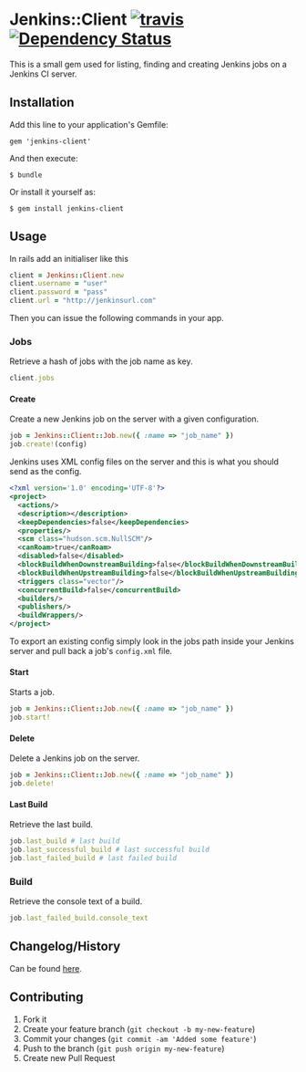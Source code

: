 # Jenkins::Client [![travis](https://secure.travis-ci.org/john-griffin/jenkins-client.png)](http://travis-ci.org/john-griffin/jenkins-client) [![Dependency Status](https://gemnasium.com/john-griffin/jenkins-client.png)](https://gemnasium.com/john-griffin/jenkins-client)

This is a small gem used for listing, finding and creating Jenkins jobs on a Jenkins CI server.

## Installation

Add this line to your application's Gemfile:

    gem 'jenkins-client'

And then execute:

    $ bundle

Or install it yourself as:

    $ gem install jenkins-client

## Usage

In rails add an initialiser like this

``` ruby
client = Jenkins::Client.new
client.username = "user"
client.password = "pass"
client.url = "http://jenkinsurl.com"
```

Then you can issue the following commands in your app.

### Jobs

Retrieve a hash of jobs with the job name as key.

``` ruby
client.jobs
```

#### Create

Create a new Jenkins job on the server with a given configuration.

``` ruby
job = Jenkins::Client::Job.new({ :name => "job_name" })
job.create!(config)
```

Jenkins uses XML config files on the server and this is what you should send as the config.

``` xml
<?xml version='1.0' encoding='UTF-8'?>
<project>
  <actions/>
  <description></description>
  <keepDependencies>false</keepDependencies>
  <properties/>
  <scm class="hudson.scm.NullSCM"/>
  <canRoam>true</canRoam>
  <disabled>false</disabled>
  <blockBuildWhenDownstreamBuilding>false</blockBuildWhenDownstreamBuilding>
  <blockBuildWhenUpstreamBuilding>false</blockBuildWhenUpstreamBuilding>
  <triggers class="vector"/>
  <concurrentBuild>false</concurrentBuild>
  <builders/>
  <publishers/>
  <buildWrappers/>
</project>
```

To export an existing config simply look in the jobs path inside your Jenkins server and pull back a job's `config.xml` file.

#### Start

Starts a job.

``` ruby
job = Jenkins::Client::Job.new({ :name => "job_name" })
job.start!
```

#### Delete

Delete a Jenkins job on the server.

``` ruby
job = Jenkins::Client::Job.new({ :name => "job_name" })
job.delete!
```

#### Last Build

Retrieve the last build.

``` ruby
job.last_build # last build
job.last_successful_build # last successful build
job.last_failed_build # last failed build
```

### Build

Retrieve the console text of a build.

``` ruby
job.last_failed_build.console_text
```

## Changelog/History

Can be found [here](https://github.com/john-griffin/jenkins-client/blob/master/CHANGELOG.md).

## Contributing

1. Fork it
2. Create your feature branch (`git checkout -b my-new-feature`)
3. Commit your changes (`git commit -am 'Added some feature'`)
4. Push to the branch (`git push origin my-new-feature`)
5. Create new Pull Request
